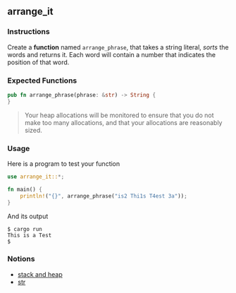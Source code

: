 ## arrange_it

### Instructions

Create a **function** named `arrange_phrase`, that takes a string literal, _sorts_ the words and returns it. Each word will contain a number that indicates the position of that word.

### Expected Functions

```rust
pub fn arrange_phrase(phrase: &str) -> String {
}
```

> Your heap allocations will be monitored to ensure that you do not make too many allocations, and that your allocations are reasonably sized.

### Usage

Here is a program to test your function

```rust
use arrange_it::*;

fn main() {
    println!("{}", arrange_phrase("is2 Thi1s T4est 3a"));
}
```

And its output

```console
$ cargo run
This is a Test
$
```

### Notions

- [stack and heap](https://doc.rust-lang.org/1.22.0/book/first-edition/the-stack-and-the-heap.html)
- [str](https://doc.rust-lang.org/std/primitive.str.html)
